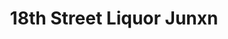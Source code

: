---
title: "18th Street Liquor Junxn"
url: /lloydminster/18th-street-liquor-junxn/
shop: Spirituosen
---